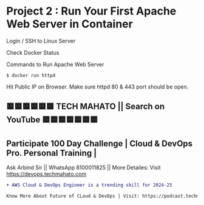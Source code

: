 # Project 2 : Run Your First Apache Web Server in Container
Login / SSH to Linux Server

Check Docker Status

Commands to Run Apache Web Server

    $ docker run httpd
  
Hit Public IP on Browser. Make sure httpd 80 & 443 port should be open.


## 🟦🟦🟦🟦🟦🟦 TECH MAHATO || Search on YouTube 🟦🟦🟦🟦🟦🟦🟦
## Participate 100 Day Challenge | Cloud & DevOps Pro. Personal Training |
Ask Arbind Sir || WhatsApp 8100011825 || More Detailes: Visit https://devops.techmahato.com


```diff
+ AWS Cloud & DevOps Engineer is a trending skill for 2024-25 

Know More About Future of CLoud & DevOps | Visit: https://podcast.techmahato.com
```

